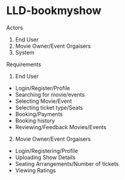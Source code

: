 # LLD-bookmyshow

Actors
1. End User
2. Movie Owner/Event Orgaisers
3. System

Requirements
1. End User
- Login/Register/Profile
- Searching for movie/events
- Selecting Movie/Event
- Selecting ticket type/Seats
- Booking/Payments
- Booking history
- Reviewing/Feedback Movies/Events

2. Movie Owner/Event Orgaisers
- Login/Registering/Profile
- Uploading Show Details
- Seating Arrangements/Number of tickets
- Viewing Ratings
